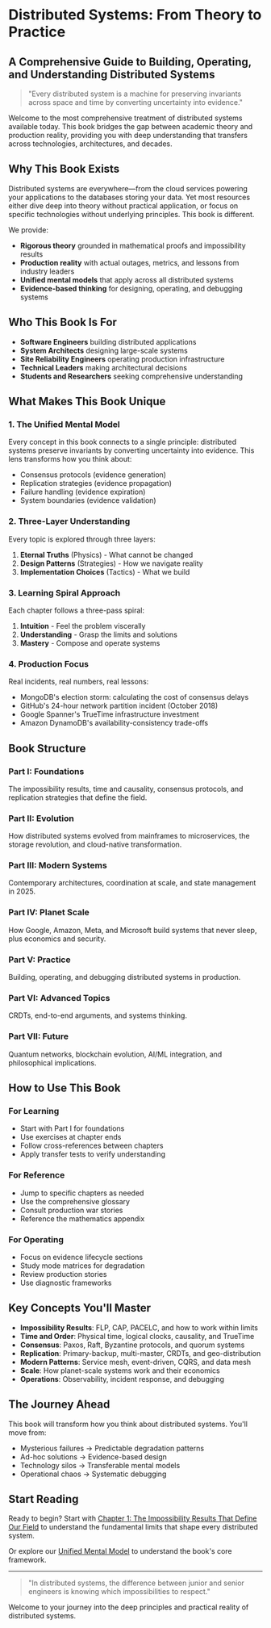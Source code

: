 # Distributed Systems: From Theory to Practice

## A Comprehensive Guide to Building, Operating, and Understanding Distributed Systems

> "Every distributed system is a machine for preserving invariants across space and time by converting uncertainty into evidence."

Welcome to the most comprehensive treatment of distributed systems available today. This book bridges the gap between academic theory and production reality, providing you with deep understanding that transfers across technologies, architectures, and decades.

## Why This Book Exists

Distributed systems are everywhere—from the cloud services powering your applications to the databases storing your data. Yet most resources either dive deep into theory without practical application, or focus on specific technologies without underlying principles. This book is different.

We provide:
- **Rigorous theory** grounded in mathematical proofs and impossibility results
- **Production reality** with actual outages, metrics, and lessons from industry leaders
- **Unified mental models** that apply across all distributed systems
- **Evidence-based thinking** for designing, operating, and debugging systems

## Who This Book Is For

- **Software Engineers** building distributed applications
- **System Architects** designing large-scale systems
- **Site Reliability Engineers** operating production infrastructure
- **Technical Leaders** making architectural decisions
- **Students and Researchers** seeking comprehensive understanding

## What Makes This Book Unique

### 1. The Unified Mental Model

Every concept in this book connects to a single principle: distributed systems preserve invariants by converting uncertainty into evidence. This lens transforms how you think about:
- Consensus protocols (evidence generation)
- Replication strategies (evidence propagation)
- Failure handling (evidence expiration)
- System boundaries (evidence validation)

### 2. Three-Layer Understanding

Every topic is explored through three layers:
1. **Eternal Truths** (Physics) - What cannot be changed
2. **Design Patterns** (Strategies) - How we navigate reality
3. **Implementation Choices** (Tactics) - What we build

### 3. Learning Spiral Approach

Each chapter follows a three-pass spiral:
1. **Intuition** - Feel the problem viscerally
2. **Understanding** - Grasp the limits and solutions
3. **Mastery** - Compose and operate systems

### 4. Production Focus

Real incidents, real numbers, real lessons:
- MongoDB's election storm: calculating the cost of consensus delays
- GitHub's 24-hour network partition incident (October 2018)
- Google Spanner's TrueTime infrastructure investment
- Amazon DynamoDB's availability-consistency trade-offs

## Book Structure

### Part I: Foundations
The impossibility results, time and causality, consensus protocols, and replication strategies that define the field.

### Part II: Evolution
How distributed systems evolved from mainframes to microservices, the storage revolution, and cloud-native transformation.

### Part III: Modern Systems
Contemporary architectures, coordination at scale, and state management in 2025.

### Part IV: Planet Scale
How Google, Amazon, Meta, and Microsoft build systems that never sleep, plus economics and security.

### Part V: Practice
Building, operating, and debugging distributed systems in production.

### Part VI: Advanced Topics
CRDTs, end-to-end arguments, and systems thinking.

### Part VII: Future
Quantum networks, blockchain evolution, AI/ML integration, and philosophical implications.

## How to Use This Book

### For Learning
- Start with Part I for foundations
- Use exercises at chapter ends
- Follow cross-references between chapters
- Apply transfer tests to verify understanding

### For Reference
- Jump to specific chapters as needed
- Use the comprehensive glossary
- Consult production war stories
- Reference the mathematics appendix

### For Operating
- Focus on evidence lifecycle sections
- Study mode matrices for degradation
- Review production stories
- Use diagnostic frameworks

## Key Concepts You'll Master

- **Impossibility Results**: FLP, CAP, PACELC, and how to work within limits
- **Time and Order**: Physical time, logical clocks, causality, and TrueTime
- **Consensus**: Paxos, Raft, Byzantine protocols, and quorum systems
- **Replication**: Primary-backup, multi-master, CRDTs, and geo-distribution
- **Modern Patterns**: Service mesh, event-driven, CQRS, and data mesh
- **Scale**: How planet-scale systems work and their economics
- **Operations**: Observability, incident response, and debugging

## The Journey Ahead

This book will transform how you think about distributed systems. You'll move from:
- Mysterious failures → Predictable degradation patterns
- Ad-hoc solutions → Evidence-based design
- Technology silos → Transferable mental models
- Operational chaos → Systematic debugging

## Start Reading

Ready to begin? Start with [Chapter 1: The Impossibility Results That Define Our Field](chapter-01/index.md) to understand the fundamental limits that shape every distributed system.

Or explore our [Unified Mental Model](mental-model.md) to understand the book's core framework.

---

> "In distributed systems, the difference between junior and senior engineers is knowing which impossibilities to respect."

Welcome to your journey into the deep principles and practical reality of distributed systems.